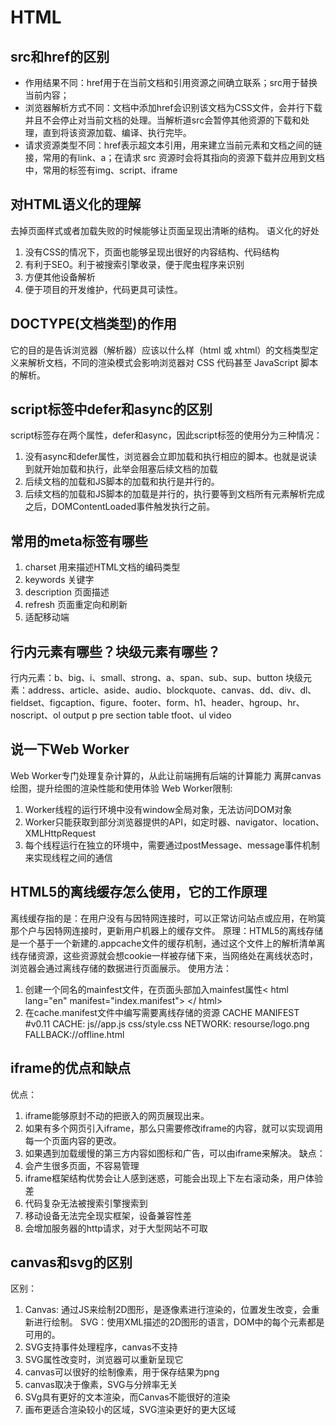 # HTML
## src和href的区别
- 作用结果不同：href用于在当前文档和引用资源之间确立联系；src用于替换当前内容；
- 浏览器解析方式不同：文档中添加href会识别该文档为CSS文件，会并行下载并且不会停止对当前文档的处理。当解析道src会暂停其他资源的下载和处理，直到将该资源加载、编译、执行完毕。
- 请求资源类型不同：href表示超文本引用，用来建立当前元素和文档之间的链接，常用的有link、a；在请求 src 资源时会将其指向的资源下载并应用到文档中，常用的标签有img、script、iframe
## 对HTML语义化的理解
去掉页面样式或者加载失败的时候能够让页面呈现出清晰的结构。
语义化的好处
1. 没有CSS的情况下，页面也能够呈现出很好的内容结构、代码结构
2. 有利于SEO。利于被搜索引擎收录，便于爬虫程序来识别
3. 方便其他设备解析
4. 便于项目的开发维护，代码更具可读性。
## DOCTYPE(文档类型)的作用
它的目的是告诉浏览器（解析器）应该以什么样（html 或 xhtml）的文档类型定义来解析文档，不同的渲染模式会影响浏览器对 CSS 代码甚⾄ JavaScript 脚本的解析。
## script标签中defer和async的区别
script标签存在两个属性，defer和async，因此script标签的使用分为三种情况：
1. 没有async和defer属性，浏览器会立即加载和执行相应的脚本。也就是说读到就开始加载和执行，此举会阻塞后续文档的加载
2. 后续文档的加载和JS脚本的加载和执行是并行的。
3. 后续文档的加载和JS脚本的加载是并行的，执行要等到文档所有元素解析完成之后，DOMContentLoaded事件触发执行之前。
## 常用的meta标签有哪些
1. charset 用来描述HTML文档的编码类型
2. keywords 关键字
3. description 页面描述
4. refresh 页面重定向和刷新
5. 适配移动端
## 行内元素有哪些？块级元素有哪些？
行内元素：b、big、i、small、strong、a、span、sub、sup、button
块级元素：address、article、aside、audio、blockquote、canvas、dd、div、dl、fieldset、figcaption、figure、footer、form、h1、header、hgroup、hr、noscript、ol output p pre section table tfoot、ul video 
## 说一下Web Worker
Web Worker专门处理复杂计算的，从此让前端拥有后端的计算能力
离屏canvas绘图，提升绘图的渲染性能和使用体验
Web Worker限制:
1. Worker线程的运行环境中没有window全局对象，无法访问DOM对象
2. Worker只能获取到部分浏览器提供的API，如定时器、navigator、location、XMLHttpRequest
3. 每个线程运行在独立的环境中，需要通过postMessage、message事件机制来实现线程之间的通信
## HTML5的离线缓存怎么使用，它的工作原理
离线缓存指的是：在用户没有与因特网连接时，可以正常访问站点或应用，在哟筽那个户与因特网连接时，更新用户机器上的缓存文件。
原理：HTML5的离线存储是一个基于一个新建的.appcache文件的缓存机制，通过这个文件上的解析清单离线存储资源，这些资源就会想cookie一样被存储下来，当网络处在离线状态时，浏览器会通过离线存储的数据进行页面展示。
使用方法：
1. 创建一个同名的mainfest文件，在页面头部加入mainfest属性< html lang="en" manifest="index.manifest"> </ html>
2. 在cache.manifest文件中编写需要离线存储的资源
CACHE MANIFEST #v0.11 CACHE: js//app.js css/style.css NETWORK: resourse/logo.png FALLBACK://offline.html
## iframe的优点和缺点
优点：
1. iframe能够原封不动的把嵌入的网页展现出来。
2. 如果有多个网页引入iframe，那么只需要修改iframe的内容，就可以实现调用每一个页面内容的更改。
3. 如果遇到加载缓慢的第三方内容如图标和广告，可以由iframe来解决。
缺点：
1. 会产生很多页面，不容易管理
2. iframe框架结构优势会让人感到迷惑，可能会出现上下左右滚动条，用户体验差
3. 代码复杂无法被搜索引擎搜索到
4. 移动设备无法完全现实框架，设备兼容性差
5. 会增加服务器的http请求，对于大型网站不可取
## canvas和svg的区别

区别：
1. Canvas: 通过JS来绘制2D图形，是逐像素进行渲染的，位置发生改变，会重新进行绘制。
SVG：使用XML描述的2D图形的语言，DOM中的每个元素都是可用的。
2. SVG支持事件处理程序，canvas不支持
3. SVG属性改变时，浏览器可以重新呈现它
4. canvas可以很好的绘制像素，用于保存结果为png
5. canvas取决于像素，SVG与分辨率无关
6. SVg具有更好的文本渲染，而Canvas不能很好的渲染
7. 画布更适合渲染较小的区域，SVG渲染更好的更大区域